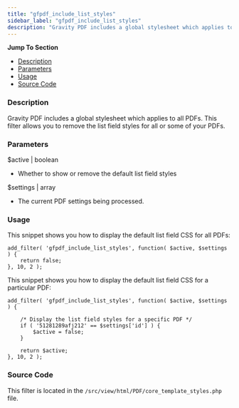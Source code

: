```yaml
---
title: "gfpdf_include_list_styles"
sidebar_label: "gfpdf_include_list_styles"
description: "Gravity PDF includes a global stylesheet which applies to all PDFs. This filter allows you to remove the list field styles for all or some of your PDFs."
---
```


**Jump To Section**

* [Description](#description)
* [Parameters](#parameters)
* [Usage](#usage)
* [Source Code](#source-code)

### Description 

Gravity PDF includes a global stylesheet which applies to all PDFs. This filter allows you to remove the list field styles for all or some of your PDFs.

### Parameters 

$active | boolean
*  Whether to show or remove the default list field styles

$settings | array
*  The current PDF settings being processed.

### Usage 

This snippet shows you how to display the default list field CSS for all PDFs:

```.language-php
add_filter( 'gfpdf_include_list_styles', function( $active, $settings ) {
	return false;
}, 10, 2 );
```

This snippet shows you how to display the default list field CSS for a particular PDF:

```.language-php
add_filter( 'gfpdf_include_list_styles', function( $active, $settings ) {

	/* Display the list field styles for a specific PDF */
	if ( '51281289afj212' == $settings['id'] ) {
		$active = false;
	}

	return $active;
}, 10, 2 );
```
 
### Source Code 

This filter is located in the `/src/view/html/PDF/core_template_styles.php` file.